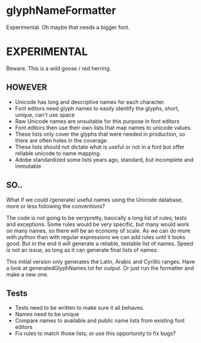 # glyphNameFormatter

Experimental. Oh maybe that needs a bigger font.

# EXPERIMENTAL

Beware. This is a wild goose / red herring.

## HOWEVER

* Unicode has long and descriptive names for each character.
* Font editors need glyph names to easily identify the glyphs, short, unique, can't use space
* Raw Unicode names are unsuitable for this purpose in font editors
* Font editors then use their own lists that map names to unicode values.
* These lists only cover the glyphs that were needed in production, so there are often holes in the coverage.
* These lists should not dictate what is useful or not in a font but offer reliable unicode to name mapping.
* Adobe standardized some lists years ago, standard, but incomplete and immutable


## SO..

What if we could /generate/ useful names using the Unicode database, more or less following the conventions?

The code is not going to be verypretty, basically a long list of rules, tests and exceptions.
Some rules would be very specific, but many would work on many names, so there will be an economy of scale. As we can do more with python than with regular expressions we can add rules until it looks good. But in the end it will generate a reliable, testable list of names.
Speed is not an issue, as long as it can generate final lists of names.

This initial version only generates the Latin, Arabic and Cyrillic ranges. Have a look at generatedGlyphNames.txt for output. Or just run the formatter and make a new one.

## Tests

* Tests need to be written to make sure it all behaves. 
* Names need to be unique
* Compare names to available and public name lists from existing font editors
* Fix rules to match those lists, or use this opportunity to fix bugs?
